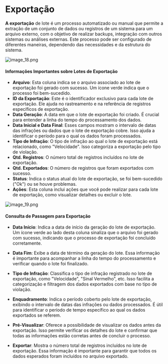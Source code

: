 # Exportação
**A exportação** de lote é um processo automatizado ou manual que permite a extração de um conjunto de dados ou registros de um sistema para um arquivo externo, com o objetivo de realizar backups, integração com outros sistemas ou análises externas. Este processo pode ser configurado de diferentes maneiras, dependendo das necessidades e da estrutura do sistema.

![image_18.png](image_18.png)

#### Informações Importantes sobre Lotes de Exportação

- **Arquivo**: Esta coluna indica se o arquivo associado ao lote de exportação foi gerado com sucesso. Um ícone verde indica que o processo foi bem-sucedido.
- **ID da Exportação**: Este é o identificador exclusivo para cada lote de exportação. Ele ajuda no rastreamento e na referência de registros específicos de exportação.
- **Data Geração**: A data em que o lote de exportação foi criado. É crucial para entender a linha do tempo do processamento dos dados.
- **Data Inicial e Data Final**: Esses campos mostram o intervalo de datas das infrações ou dados que o lote de exportação cobre. Isso ajuda a identificar o período para o qual os dados foram processados.
- **Tipo de Infração**: O tipo de infração ao qual o lote de exportação está relacionado, como "Velocidade". Isso categoriza a exportação pelo tipo de violação.
- **Qtd. Registros**: O número total de registros incluídos no lote de exportação.
- **Qtd. Exportados**: O número de registros que foram exportados com sucesso.
- **Status**: Indica o status atual do lote de exportação, se foi bem-sucedido ("Ok") ou se houve problemas.
- **Ações**: Esta coluna inclui ações que você pode realizar para cada lote de exportação, como visualizar detalhes ou excluir o lote.

![image_19.png](image_19.png)

#### Consulta de Passagem para Exportação

- **Data Início**: Indica a data de início da geração do lote de exportação. Um ícone verde ao lado desta coluna sinaliza que o arquivo foi gerado com sucesso, indicando que o processo de exportação foi concluído corretamente.

- **Data Fim**: Exibe a data de término da geração do lote. Essa informação é importante para acompanhar a linha do tempo do processamento e verificar quando o lote foi finalizado.

- **Tipo de Infração**: Classifica o tipo de infração registrado no lote de exportação, como "Velocidade", "Sinal Vermelho", etc. Isso facilita a categorização e filtragem dos dados exportados com base no tipo de violação.

- **Enquadramento**: Indica o período coberto pelo lote de exportação, exibindo o intervalo de datas das infrações ou dados processados. É útil para identificar o período de tempo específico ao qual os dados exportados se referem.

- **Pré-Visualizar**: Oferece a possibilidade de visualizar os dados antes da exportação. Isso permite verificar os detalhes do lote e confirmar que todas as informações estão corretas antes de concluir o processo.

- **Exportar**: Mostra o número total de registros incluídos no lote de exportação. Essa informação é importante para garantir que todos os dados esperados foram incluídos no arquivo exportado.



